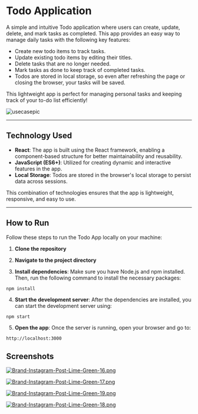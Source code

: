 # Todo Application

A simple and intuitive Todo application where users can create, update, delete, and mark tasks as completed. This app provides an easy way to manage daily tasks with the following key features:

- Create new todo items to track tasks.
- Update existing todo items by editing their titles.
- Delete tasks that are no longer needed.
- Mark tasks as done to keep track of completed tasks.
- Todos are stored in local storage, so even after refreshing the page or closing the browser, your tasks will be saved.

This lightweight app is perfect for managing personal tasks and keeping track of your to-do list efficiently!

![usecasepic](https://user-images.githubusercontent.com/61372625/83962760-baca1780-a8a8-11ea-8966-f9600d5ef330.png)

---

## Technology Used

- **React**: The app is built using the React framework, enabling a component-based structure for better maintainability and reusability.
- **JavaScript (ES6+)**: Utilized for creating dynamic and interactive features in the app.
- **Local Storage**: Todos are stored in the browser's local storage to persist data across sessions.

This combination of technologies ensures that the app is lightweight, responsive, and easy to use.

---

## How to Run

Follow these steps to run the Todo App locally on your machine:

1. **Clone the repository**

2. **Navigate to the project directory**

3. **Install dependencies**: Make sure you have Node.js and npm installed. Then, run the following command to install the necessary packages:

```
npm install
```

4. **Start the development server**: After the dependencies are installed, you can start the development server using:

```
npm start
```

5. **Open the app**: Once the server is running, open your browser and go to:

```
http://localhost:3000
```

## Screenshots

[![Brand-Instagram-Post-Lime-Green-16.png](https://i.postimg.cc/Qx9BXkLC/Brand-Instagram-Post-Lime-Green-16.png)](https://postimg.cc/LnS4DP8F)

[![Brand-Instagram-Post-Lime-Green-17.png](https://i.postimg.cc/gJzXdCdb/Brand-Instagram-Post-Lime-Green-17.png)](https://postimg.cc/QBzxJnHf)

[![Brand-Instagram-Post-Lime-Green-19.png](https://i.postimg.cc/x1mbPGgh/Brand-Instagram-Post-Lime-Green-19.png)](https://postimg.cc/mPbDLHvy)

[![Brand-Instagram-Post-Lime-Green-18.png](https://i.postimg.cc/bvjSVGBJ/Brand-Instagram-Post-Lime-Green-18.png)](https://postimg.cc/2125V5mR)
